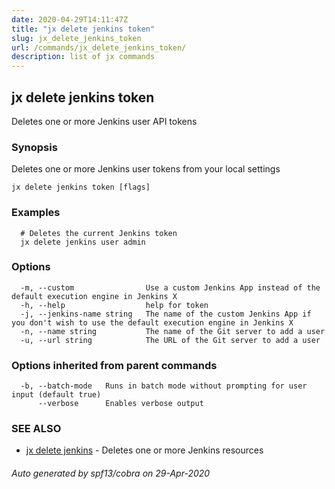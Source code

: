 ```yaml
---
date: 2020-04-29T14:11:47Z
title: "jx delete jenkins token"
slug: jx_delete_jenkins_token
url: /commands/jx_delete_jenkins_token/
description: list of jx commands
---
```

## jx delete jenkins token

Deletes one or more Jenkins user API tokens

### Synopsis

Deletes one or more Jenkins user tokens from your local settings

```
jx delete jenkins token [flags]
```

### Examples

```
  # Deletes the current Jenkins token
  jx delete jenkins user admin
```

### Options

```
  -m, --custom                Use a custom Jenkins App instead of the default execution engine in Jenkins X
  -h, --help                  help for token
  -j, --jenkins-name string   The name of the custom Jenkins App if you don't wish to use the default execution engine in Jenkins X
  -n, --name string           The name of the Git server to add a user
  -u, --url string            The URL of the Git server to add a user
```

### Options inherited from parent commands

```
  -b, --batch-mode   Runs in batch mode without prompting for user input (default true)
      --verbose      Enables verbose output
```

### SEE ALSO

* [jx delete jenkins](/commands/jx_delete_jenkins/)	 - Deletes one or more Jenkins resources

###### Auto generated by spf13/cobra on 29-Apr-2020
